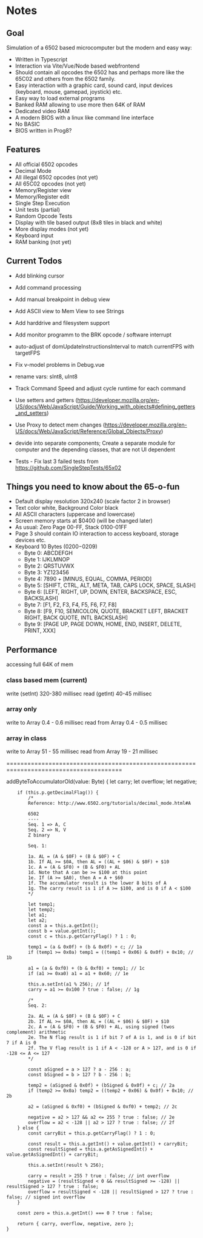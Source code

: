 # Notes

## Goal

Simulation of a 6502 based microcomputer but the modern and easy way:

-   Written in Typescript
-   Interaction via Vite/Vue/Node based webfrontend
-   Should contain all opcodes the 6502 has and perhaps more like the 65C02 and others from the 6502 family.
-   Easy interaction with a graphic card, sound card, input devices (keyboard, mouse, gamepad, joystick) etc.
-   Easy way to load external programs
-   Banked RAM allowing to use more then 64K of RAM
-   Dedicated video RAM
-   A modern BIOS with a linux like command line interface
-   No BASIC
-   BIOS written in Prog8?

## Features

-   All official 6502 opcodes
-   Decimal Mode
-   All illegal 6502 opcodes (not yet)
-   All 65C02 opcodes (not yet)
-   Memory/Register view
-   Memory/Register edit
-   Single Step Execution
-   Unit tests (partial)
-   Random Opcode Tests
-   Display with tile based output (8x8 tiles in black and white)
-   More display modes (not yet)
-   Keyboard input
-   RAM banking (not yet)

## Current Todos

-   Add blinking cursor
-   Add command processing
-   Add manual breakpoint in debug view
-   Add ASCII view to Mem View to see Strings

-   Add harddrive and filesystem support
-   Add monitor programm to the BRK opcode / software interrupt
-   auto-adjust of domUpdateInstructionsInterval to match currentFPS with targetFPS
-   Fix v-model problems in Debug.vue
-   rename vars: sInt8, uInt8
-   Track Command Speed and adjust cycle runtime for each command
-   Use setters and getters (https://developer.mozilla.org/en-US/docs/Web/JavaScript/Guide/Working_with_objects#defining_getters_and_setters)
-   Use Proxy to detect mem changes (https://developer.mozilla.org/en-US/docs/Web/JavaScript/Reference/Global_Objects/Proxy)
-   devide into separate components; Create a separate module for computer and the depending classes, that are not UI dependent
-   Tests - Fix last 3 failed tests from https://github.com/SingleStepTests/65x02

## Things you need to know about the 65-o-fun

-   Default display resolution 320x240 (scale factor 2 in browser)
-   Text color white, Background Color black
-   All ASCII characters (uppercase and lowercase)
-   Screen memory starts at $0400 (will be changed later)
-   As usual: Zero Page 00-FF, Stack 0100-01FF
-   Page 3 should contain IO interaction to access keyboard, storage devices etc.
-   Keyboard 10 Bytes ($0200-$0209)
    -   Byte 0: ABCDEFGH
    -   Byte 1: IJKLMNOP
    -   Byte 2: QRSTUVWX
    -   Byte 3: YZ123456
    -   Byte 4: 7890 + [MINUS, EQUAL, COMMA, PERIOD]
    -   Byte 5: [SHIFT, CTRL, ALT, META, TAB, CAPS LOCK, SPACE, SLASH]
    -   Byte 6: [LEFT, RIGHT, UP, DOWN, ENTER, BACKSPACE, ESC, BACKSLASH]
    -   Byte 7: [F1, F2, F3, F4, F5, F6, F7, F8]
    -   Byte 8: [F9, F10, SEMICOLON, QUOTE, BRACKET LEFT, BRACKET RIGHT, BACK QUOTE, INTL BACKSLASH]
    -   Byte 9: [PAGE UP, PAGE DOWN, HOME, END, INSERT, DELETE, PRINT, XXX]

## Performance

accessing full 64K of mem

### class based mem (current)

write (setInt) 320-380 millisec
read (getInt) 40-45 millisec

### array only

write to Array 0.4 - 0.6 millisec
read from Array 0.4 - 0.5 millisec

### array in class

write to Array 51 - 55 millisec
read from Array 19 - 21 millisec

=======================================================================================

addByteToAccumulatorOld(value: Byte) {
let carry;
let overflow;
let negative;

        if (this.p.getDecimalFlag()) {
            /*
            Reference: http://www.6502.org/tutorials/decimal_mode.html#A

            6502
            ----
            Seq. 1 => A, C
            Seq. 2 => N, V
            Z binary

            Seq. 1:

            1a. AL = (A & $0F) + (B & $0F) + C
            1b. If AL >= $0A, then AL = ((AL + $06) & $0F) + $10
            1c. A = (A & $F0) + (B & $F0) + AL
            1d. Note that A can be >= $100 at this point
            1e. If (A >= $A0), then A = A + $60
            1f. The accumulator result is the lower 8 bits of A
            1g. The carry result is 1 if A >= $100, and is 0 if A < $100
            */

            let temp1;
            let temp2;
            let a1;
            let a2;
            const a = this.a.getInt();
            const b = value.getInt();
            const c = this.p.getCarryFlag() ? 1 : 0;

            temp1 = (a & 0x0f) + (b & 0x0f) + c; // 1a
            if (temp1 >= 0x0a) temp1 = ((temp1 + 0x06) & 0x0f) + 0x10; // 1b

            a1 = (a & 0xf0) + (b & 0xf0) + temp1; // 1c
            if (a1 >= 0xa0) a1 = a1 + 0x60; // 1e

            this.a.setInt(a1 % 256); // 1f
            carry = a1 >= 0x100 ? true : false; // 1g

            /*
            Seq. 2:

            2a. AL = (A & $0F) + (B & $0F) + C
            2b. If AL >= $0A, then AL = ((AL + $06) & $0F) + $10
            2c. A = (A & $F0) + (B & $F0) + AL, using signed (twos complement) arithmetic
            2e. The N flag result is 1 if bit 7 of A is 1, and is 0 if bit 7 if A is 0
            2f. The V flag result is 1 if A < -128 or A > 127, and is 0 if -128 <= A <= 127
            */

            const aSigned = a > 127 ? a - 256 : a;
            const bSigned = b > 127 ? b - 256 : b;

            temp2 = (aSigned & 0x0f) + (bSigned & 0x0f) + c; // 2a
            if (temp2 >= 0x0a) temp2 = ((temp2 + 0x06) & 0x0f) + 0x10; // 2b

            a2 = (aSigned & 0xf0) + (bSigned & 0xf0) + temp2; // 2c

            negative = a2 > 127 && a2 <= 255 ? true : false; // 2e
            overflow = a2 < -128 || a2 > 127 ? true : false; // 2f
        } else {
            const carryBit = this.p.getCarryFlag() ? 1 : 0;

            const result = this.a.getInt() + value.getInt() + carryBit;
            const resultSigned = this.a.getAsSignedInt() + value.getAsSignedInt() + carryBit;

            this.a.setInt(result % 256);

            carry = result > 255 ? true : false; // int overflow
            negative = (resultSigned < 0 && resultSigned >= -128) || resultSigned > 127 ? true : false;
            overflow = resultSigned < -128 || resultSigned > 127 ? true : false; // signed int overflow
        }

        const zero = this.a.getInt() === 0 ? true : false;

        return { carry, overflow, negative, zero };
    }
